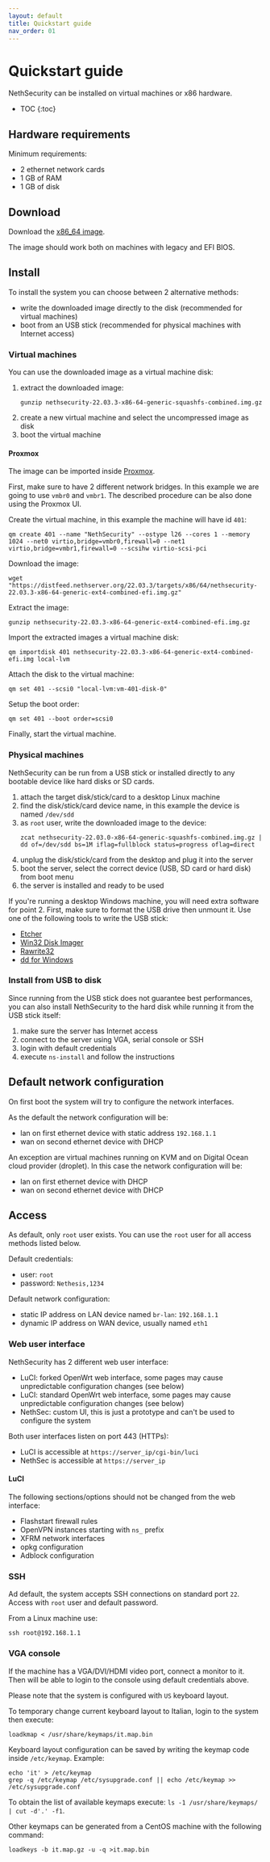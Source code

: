 ```yaml
---
layout: default
title: Quickstart guide
nav_order: 01
---
```


# Quickstart guide

NethSecurity can be installed on virtual machines or x86 hardware.

* TOC
{:toc}

## Hardware requirements

Minimum requirements:

- 2 ethernet network cards
- 1 GB of RAM
- 1 GB of disk

## Download

Download the [x86_64 image]({{site.download_url}}/{{site.version}}/targets/x86/64/nethsecurity-{{site.version}}-x86-64-generic-ext4-combined-efi.img.gz).

The image should work both on machines with legacy and EFI BIOS.

## Install

To install the system you can choose between 2 alternative methods:

- write the downloaded image directly to the disk (recommended for virtual machines)
- boot from an USB stick (recommended for physical machines with Internet access)

### Virtual machines

You can use the downloaded image as a virtual machine disk:

1. extract the downloaded image:
   ```
   gunzip nethsecurity-22.03.3-x86-64-generic-squashfs-combined.img.gz
   ```
2. create a new virtual machine and select the uncompressed image as disk
3. boot the virtual machine

#### Proxmox

The image can be imported inside [Proxmox](https://www.proxmox.com/).

First, make sure to have 2 different network bridges. In this example we are going to use `vmbr0` and `vmbr1`.
The described procedure can be also done using the Proxmox UI.

Create the virtual machine, in this example the machine will have id `401`:
```
qm create 401 --name "NethSecurity" --ostype l26 --cores 1 --memory 1024 --net0 virtio,bridge=vmbr0,firewall=0 --net1 virtio,bridge=vmbr1,firewall=0 --scsihw virtio-scsi-pci
```

Download the image:
```
wget "https://distfeed.nethserver.org/22.03.3/targets/x86/64/nethsecurity-22.03.3-x86-64-generic-ext4-combined-efi.img.gz"
```

Extract the image:
```
gunzip nethsecurity-22.03.3-x86-64-generic-ext4-combined-efi.img.gz
```

Import the extracted images a virtual machine disk:
```
qm importdisk 401 nethsecurity-22.03.3-x86-64-generic-ext4-combined-efi.img local-lvm
```

Attach the disk to the virtual machine:
```
qm set 401 --scsi0 "local-lvm:vm-401-disk-0"
```

Setup the boot order:
```
qm set 401 --boot order=scsi0
```

Finally, start the virtual machine.

### Physical machines

NethSecurity can be run from a USB stick or installed directly to any bootable device like
hard disks or SD cards.

1. attach the target disk/stick/card to a desktop Linux machine
2. find the disk/stick/card device name, in this example the device is named `/dev/sdd`
3. as `root` user, write the downloaded image to the device:
   ```
   zcat nethsecurity-22.03.0-x86-64-generic-squashfs-combined.img.gz | dd of=/dev/sdd bs=1M iflag=fullblock status=progress oflag=direct
   ```
4. unplug the disk/stick/card from the desktop and plug it into the server
5. boot the server, select the correct device (USB, SD card or hard disk) from boot menu
6. the server is installed and ready to be used

If you're running a desktop Windows machine, you will need extra software for point 2.
First, make sure to format the USB drive then unmount it.
Use one of the following tools to write the USB stick:

* [Etcher](https://etcher.io/ )
* [Win32 Disk Imager](http://sourceforge.net/projects/win32diskimager/)
* [Rawrite32](http://www.netbsd.org/~martin/rawrite32/)
* [dd for Windows](http://www.chrysocome.net/dd)

### Install from USB to disk

Since running from the USB stick does not guarantee best performances, you can also install
NethSecurity to the hard disk while running it from the USB stick itself:

1. make sure the server has Internet access
2. connect to the server using VGA, serial console or SSH
3. login with default credentials
4. execute `ns-install` and follow the instructions

## Default network configuration

On first boot the system will try to configure
the network interfaces.

As the default the network configuration will be:

- lan on first ethernet device with static address `192.168.1.1`
- wan on second ethernet device with DHCP

An exception are virtual machines running on KVM and on Digital Ocean cloud provider (droplet).
In this case the network configuration will be:

- lan on first ethernet device with DHCP
- wan on second ethernet device with DHCP

## Access

As default, only `root` user exists.
You can use the `root` user for all access methods listed below.

Default credentials:

- user: `root`
- password: `Nethesis,1234`

Default network configuration:

- static IP address on LAN device named `br-lan`: `192.168.1.1` 
- dynamic IP address on WAN device, usually named `eth1`

### Web user interface

NethSecurity has 2 different web user interface:

- LuCI: forked OpenWrt web interface, some pages may cause unpredictable configuration changes (see below)
- LuCI: standard OpenWrt web interface, some pages may cause unpredictable configuration changes (see below)
- NethSec: custom UI, this is just a prototype and can't be used to configure the system

Both user interfaces listen on port 443 (HTTPs):

- LuCI is accessible at `https://server_ip/cgi-bin/luci`
- NethSec is accessible at `https://server_ip`

#### LuCI

The following sections/options should not be changed from the web interface:

- Flashstart firewall rules
- OpenVPN instances starting with `ns_` prefix
- XFRM network interfaces
- opkg configuration
- Adblock configuration

### SSH

Ad default, the system accepts SSH connections on standard port `22`.
Access with `root` user and default password.

From a Linux machine use:
```
ssh root@192.168.1.1
```

### VGA console

If the machine has a VGA/DVI/HDMI video port, connect a monitor to it.
Then will be able to login to the console using default credentials above.

Please note that the system is configured with `US` keyboard layout.

To temporary change current keyboard layout to Italian, login to the system then execute:
```
loadkmap < /usr/share/keymaps/it.map.bin
```

Keyboard layout configuration can be saved by writing the keymap code inside `/etc/keymap`. Example:
```
echo 'it' > /etc/keymap
grep -q /etc/keymap /etc/sysupgrade.conf || echo /etc/keymap >> /etc/sysupgrade.conf
```

To obtain the list of available keymaps execute: `ls -1 /usr/share/keymaps/ | cut -d'.' -f1`.

Other keymaps can be generated from a CentOS machine with the following command:
```
loadkeys -b it.map.gz -u -q >it.map.bin
```
